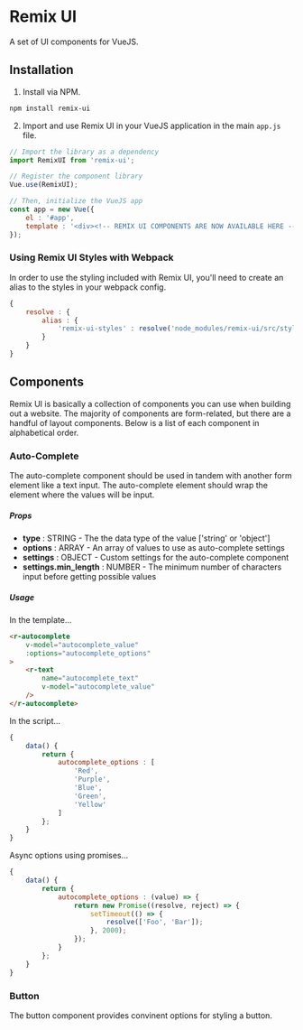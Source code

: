 # Remix UI
A set of UI components for VueJS.

## Installation
1. Install via NPM.
```bash
npm install remix-ui
```

2. Import and use Remix UI in your VueJS application in the main `app.js` file.
```js
// Import the library as a dependency
import RemixUI from 'remix-ui';

// Register the component library
Vue.use(RemixUI);

// Then, initialize the VueJS app
const app = new Vue({
    el : '#app',
    template : '<div><!-- REMIX UI COMPONENTS ARE NOW AVAILABLE HERE --></div>'
});
```

### Using Remix UI Styles with Webpack
In order to use the styling included with Remix UI, you'll need to create an alias to the styles in your webpack config.
```js
{
    resolve : {
        alias : {
            'remix-ui-styles' : resolve('node_modules/remix-ui/src/styles')
        }
    }
}
```

## Components
Remix UI is basically a collection of components you can use when building out a website. The majority of components are form-related, but there are a handful of layout components. Below is a list of each component in alphabetical order.

### Auto-Complete
The auto-complete component should be used in tandem with another form element like a text input. The auto-complete element should wrap the element where the values will be input.

##### Props
* **type** : STRING - The the data type of the value ['string' or 'object']
* **options** : ARRAY - An array of values to use as auto-complete settings
* **settings** : OBJECT - Custom settings for the auto-complete component
* **settings.min_length** : NUMBER - The minimum number of characters input before getting possible values

##### Usage
In the template...
```html
<r-autocomplete
    v-model="autocomplete_value"
    :options="autocomplete_options"
>
    <r-text
        name="autocomplete_text"
        v-model="autocomplete_value"
    />
</r-autocomplete>
```

In the script...
```js
{
    data() {
        return {
            autocomplete_options : [
                'Red',
                'Purple',
                'Blue',
                'Green',
                'Yellow'
            ]
        };
    }
}
```

Async options using promises...
```js
{
    data() {
        return {
            autocomplete_options : (value) => {
                return new Promise((resolve, reject) => {
                    setTimeout(() => {
                        resolve(['Foo', 'Bar']);
                    }, 2000);
                });
            }
        };
    }
}
```

### Button
The button component provides convinent options for styling a button.
